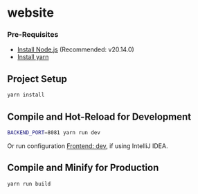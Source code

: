 # website

### Pre-Requisites

- [Install Node.js](https://nodejs.org/en/download/package-manager) (Recommended: v20.14.0)
- [Install yarn](https://classic.yarnpkg.com/lang/en/docs/install)

## Project Setup

```sh
yarn install
```

## Compile and Hot-Reload for Development

```sh
BACKEND_PORT=8081 yarn run dev
```

Or run configuration [Frontend: dev](../.run/Frontend_%20dev.run.xml), if using IntelliJ IDEA.

## Compile and Minify for Production

```sh
yarn run build
```
